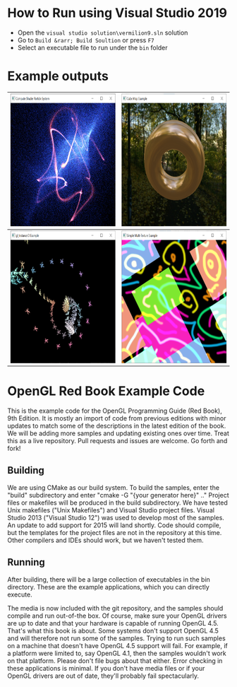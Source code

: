 How to Run using Visual Studio 2019
===================================
* Open the `visual studio solution\vermilion9.sln` solution 
* Go to `Build &rarr; Build Soultion` or press `F7`
* Select an executable file to run under the `bin` folder

Example outputs
===============
<img src="https://github.com/ahmdk/OpenGL_Red_book/blob/master/bin/media/compute_shader_example.png" width="400" height="300"> | <img src="https://github.com/ahmdk/OpenGL_Red_book/blob/master/bin/media/cubemap.png" width="400" height="300">
------------ | -------------
<img src="https://github.com/ahmdk/OpenGL_Red_book/blob/master/bin/media/instancing.png" width="400" height="300"> | <img src="https://github.com/ahmdk/OpenGL_Red_book/blob/master/bin/media/multitexture.png" width="400" height="300">

OpenGL Red Book Example Code
============================

This is the example code for the OpenGL Programming Guide (Red Book), 9th Edition.
It is mostly an import of code from previous editions with minor updates
to match some of the descriptions in the latest edition of the book.
We will be adding more samples and updating existing ones over time.
Treat this as a live repository. Pull requests and issues are welcome.
Go forth and fork!

Building
--------

We are using CMake as our build system. To build the samples, enter
the "build" subdirectory and enter "cmake -G "{your generator here}" .."
Project files or makefiles will be produced in the build subdirectory.
We have tested Unix makefiles ("Unix Makefiles") and Visual Studio project files.
Visual Studio 2013 ("Visual Studio 12") was used to develop most of the samples.
An update to add support for 2015 will land shortly. Code should compile, but the
templates for the project files are not in the repository at this time.
Other compilers and IDEs should work, but we haven't tested them.

Running
-------

After building, there will be a large collection of executables in the bin directory.
These are the example applications, which you can directly execute.

The media is now included with the git repository, and
the samples should compile and run out-of-the box. Of course, make sure your
OpenGL drivers are up to date and that your hardware is capable of running OpenGL 4.5.
That's what this book is about. Some systems don't support OpenGL 4.5 and will therefore
not run some of the samples. Trying to run such samples on a machine that doesn't have
OpenGL 4.5 support will fail. For example, if a platform were limited to, say OpenGL 4.1,
then the samples wouldn't work on that platform. Please don't file bugs about that either.
Error checking in these applications is minimal. If you don't have media files or if
your OpenGL drivers are out of date, they'll probably fail spectacularly.
